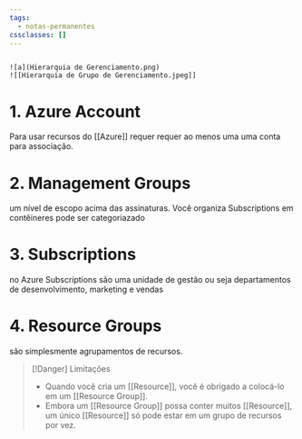 ```yaml
---
tags:
  - notas-permanentes
cssclasses: []
---
```


```image-layout-a

![a](Hierarquia de Gerenciamento.png)
![[Hierarquia de Grupo de Gerenciamento.jpeg]]

```
# 1. Azure Account
Para usar recursos do [[Azure]] requer requer ao menos uma uma conta para associação. 

# 2. Management Groups
um nível de escopo acima das assinaturas. Você organiza Subscriptions em contêineres pode ser categoriazado

# 3. Subscriptions
no Azure Subscriptions são uma unidade de gestão ou seja departamentos de desenvolvimento, marketing e vendas

# 4. Resource Groups
são simplesmente agrupamentos de recursos. 

> [!Danger] Limitações
>  * Quando você cria um [[Resource]], você é obrigado a colocá-lo em um [[Resource Group]].
>  * Embora um [[Resource Group]] possa conter muitos [[Resource]], um único [[Resource]] só pode estar em um grupo de recursos por vez.
 



